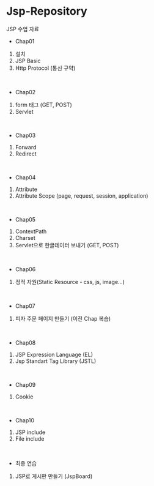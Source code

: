 # Jsp-Repository
JSP 수업 자료

 - Chap01
  1) 설치
  2) JSP Basic
  3) Http Protocol (통신 규약)
  <br>
  
 - Chap02
  1) form 태그 (GET, POST)
  2) Servlet
  <br>
 
 - Chap03
  1) Forward
  2) Redirect
  <br>
  
 - Chap04
  1) Attribute
  2) Attribute Scope (page, request, session, application)
  <br>
 
 - Chap05
  1) ContextPath
  2) Charset
  3) Servlet으로 한글데이터 보내기 (GET, POST)
  <br>
  
 - Chap06
  1) 정적 자원(Static Resource - css, js, image...)
  <br>
  
 - Chap07
  1) 피자 주문 페이지 만들기 (이전 Chap 복습)
 <br>
 
 - Chap08
  1) JSP Expression Language (EL)
  2) Jsp Standart Tag Library (JSTL)
 <br>
 
 - Chap09
  1) Cookie
 <br>
 
 - Chap10
  1) JSP include
  2) File include
 <br>
 
 - 최종 연습
  1) JSP로 게시판 만들기 (JspBoard)
 
